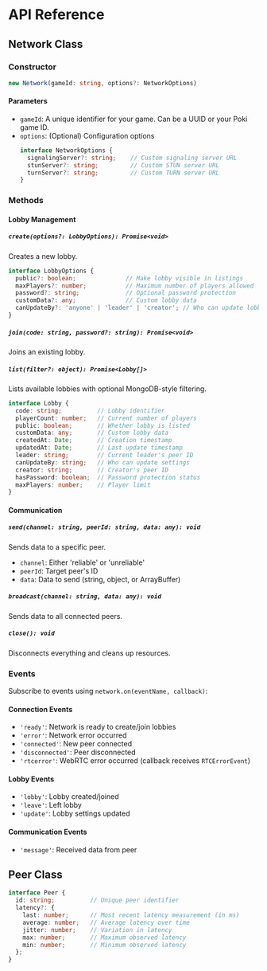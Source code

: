 # API Reference

## Network Class

### Constructor

```typescript
new Network(gameId: string, options?: NetworkOptions)
```

#### Parameters
- `gameId`: A unique identifier for your game. Can be a UUID or your Poki game ID.
- `options`: (Optional) Configuration options
  ```typescript
  interface NetworkOptions {
    signalingServer?: string;    // Custom signaling server URL
    stunServer?: string;         // Custom STUN server URL
    turnServer?: string;         // Custom TURN server URL
  }
  ```

### Methods

#### Lobby Management

##### `create(options?: LobbyOptions): Promise<void>`
Creates a new lobby.
```typescript
interface LobbyOptions {
  public?: boolean;              // Make lobby visible in listings
  maxPlayers?: number;           // Maximum number of players allowed
  password?: string;             // Optional password protection
  customData?: any;              // Custom lobby data
  canUpdateBy?: 'anyone' | 'leader' | 'creator'; // Who can update lobby settings
}
```

##### `join(code: string, password?: string): Promise<void>`
Joins an existing lobby.

##### `list(filter?: object): Promise<Lobby[]>`
Lists available lobbies with optional MongoDB-style filtering.
```typescript
interface Lobby {
  code: string;          // Lobby identifier
  playerCount: number;   // Current number of players
  public: boolean;       // Whether lobby is listed
  customData: any;       // Custom lobby data
  createdAt: Date;       // Creation timestamp
  updatedAt: Date;       // Last update timestamp
  leader: string;        // Current leader's peer ID
  canUpdateBy: string;   // Who can update settings
  creator: string;       // Creator's peer ID
  hasPassword: boolean;  // Password protection status
  maxPlayers: number;    // Player limit
}
```

#### Communication

##### `send(channel: string, peerId: string, data: any): void`
Sends data to a specific peer.
- `channel`: Either 'reliable' or 'unreliable'
- `peerId`: Target peer's ID
- `data`: Data to send (string, object, or ArrayBuffer)

##### `broadcast(channel: string, data: any): void`
Sends data to all connected peers.

##### `close(): void`
Disconnects everything and cleans up resources.

### Events

Subscribe to events using `network.on(eventName, callback)`:

#### Connection Events
- `'ready'`: Network is ready to create/join lobbies
- `'error'`: Network error occurred
- `'connected'`: New peer connected
- `'disconnected'`: Peer disconnected
- `'rtcerror'`: WebRTC error occurred (callback receives `RTCErrorEvent`)

#### Lobby Events
- `'lobby'`: Lobby created/joined
- `'leave'`: Left lobby
- `'update'`: Lobby settings updated

#### Communication Events
- `'message'`: Received data from peer

## Peer Class

```typescript
interface Peer {
  id: string;          // Unique peer identifier
  latency?: {
    last: number;      // Most recent latency measurement (in ms)
    average: number;   // Average latency over time
    jitter: number;    // Variation in latency
    max: number;       // Maximum observed latency
    min: number;       // Minimum observed latency
  };
}
```
